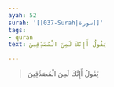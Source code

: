 ```yaml
---
ayah: 52
surah: '[[037-Surah|سورة]]'
tags:
- quran
text: يَقُولُ أَإِنَّكَ لَمِنَ الْمُصَدِّقِينَ

---
```

> يَقُولُ أَإِنَّكَ لَمِنَ الْمُصَدِّقِينَ

